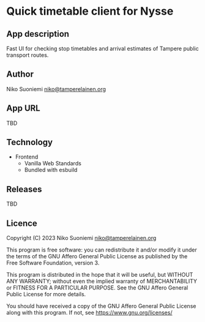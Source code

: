 # Quick timetable client for Nysse

## App description

Fast UI for checking stop timetables and arrival estimates of Tampere public transport routes.

## Author

Niko Suoniemi <niko@tamperelainen.org>

## App URL

TBD

## Technology

* Frontend
    * Vanilla Web Standards
    * Bundled with esbuild

## Releases

TBD

## Licence

Copyright (C) 2023 Niko Suoniemi <niko@tamperelainen.org>

This program is free software: you can redistribute it and/or modify it under the terms of the GNU Affero General Public License as published by the Free Software Foundation, version 3.

This program is distributed in the hope that it will be useful, but WITHOUT ANY WARRANTY; without even the implied warranty of MERCHANTABILITY or FITNESS FOR A PARTICULAR PURPOSE. See the GNU Affero General Public License for more details.

You should have received a copy of the GNU Affero General Public License along with this program. If not, see <https://www.gnu.org/licenses/>
